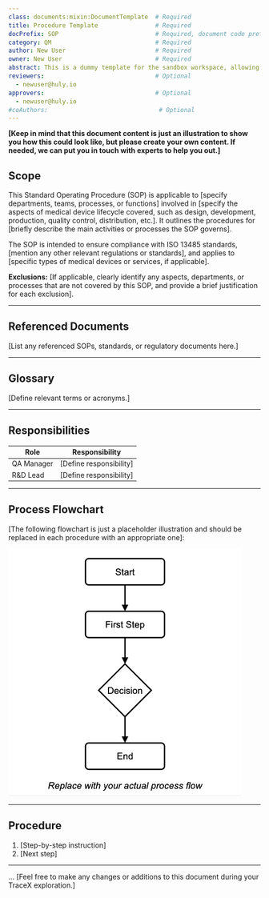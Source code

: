 ```yaml
---
class: documents:mixin:DocumentTemplate  # Required
title: Procedure Template                # Required
docPrefix: SOP                           # Required, document code prefix
category: QM                             # Required
author: New User                         # Required
owner: New User                          # Required
abstract: This is a dummy template for the sandbox workspace, allowing you to play around and easily explore TraceX’s capabilities.      # Optional
reviewers:                               # Optional
  - newuser@huly.io
approvers:                               # Optional
  - newuser@huly.io
#coAuthors:                               # Optional
---
```


**[Keep in mind that this document content is just an illustration to show you how this could look like, but please create your own content. If needed, we can put you in touch with experts to help you out.]**

## Scope
This Standard Operating Procedure (SOP) is applicable to [specify departments, teams, processes, or functions] involved in [specify the aspects of medical device lifecycle covered, such as design, development, production, quality control, distribution, etc.]. It outlines the procedures for [briefly describe the main activities or processes the SOP governs].

The SOP is intended to ensure compliance with ISO 13485 standards, [mention any other relevant regulations or standards], and applies to [specific types of medical devices or services, if applicable].

**Exclusions:** [If applicable, clearly identify any aspects, departments, or processes that are not covered by this SOP, and provide a brief justification for each exclusion].

---
## Referenced Documents
[List any referenced SOPs, standards, or regulatory documents here.]

---
## Glossary
[Define relevant terms or acronyms.]

---
## Responsibilities
| Role             | Responsibility            |
|------------------|---------------------------|
| QA Manager       | [Define responsibility]   |
| R&D Lead         | [Define responsibility]   |

---
## Process Flowchart

[The following flowchart is just a placeholder illustration and should be replaced in each procedure with an appropriate one]:

![Process Flowchart](https://github.com/charles-rollet/controlled-docs-test/blob/main/assets/images/template-process-flow.png)

---
## Procedure
1. [Step-by-step instruction]
2. [Next step]

---
... [Feel free to make any changes or additions to this document during your TraceX exploration.]
